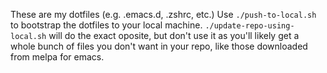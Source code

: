 These are my dotfiles (e.g. .emacs.d, .zshrc, etc.)
Use ````./push-to-local.sh```` to bootstrap the dotfiles to your local
machine. ````./update-repo-using-local.sh```` will do the exact oposite, but don't use it as you'll likely get a whole bunch of files you don't want in your repo, like those downloaded from melpa for emacs.
